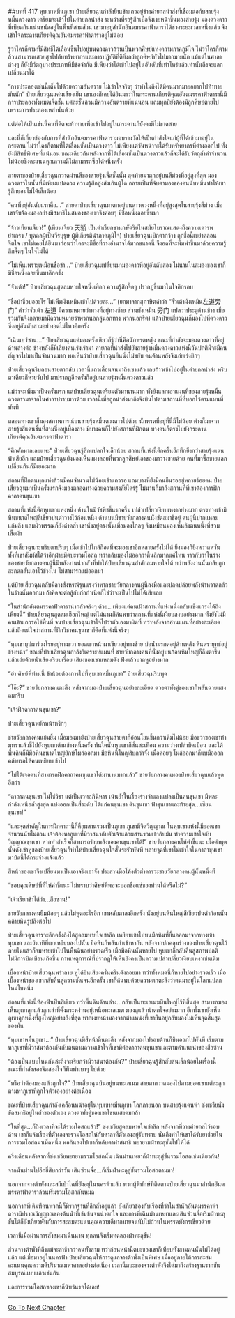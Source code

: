 ##บทที่ 417 หุบเขาหมื่นภูเขา
ป๋ายเสี่ยวฉุนกำลังยืนเข้าแถวอยู่ข้างค่ายกลนำส่งที่เชื่อมต่อกับสายรุ้งหมื่นดวงดาว เตรียมจะเข้าไปในค่ายกลนำส่ง ระหว่างที่รอรู้สึกเบื่อจึงเงยหน้าขึ้นมองสายรุ้ง มองดวงดาวที่เบียดกันแน่นขนัดอยู่ในพื้นที่สามส่วน เขามาอยู่สำนักอันตมรรคาฟ้าดาราได้ช่วงระยะเวลาหนึ่งแล้ว จึงเข้าใจกระดานเกียรติคุณอันตมรรคาฟ้าดาราอยู่ไม่น้อย

รู้ว่าใครก็ตามที่มีสิทธิ์ได้เลื่อนขึ้นไปอยู่บนดวงดาวล้วนเป็นพวกศิษย์แห่งความภาคภูมิใจ ไม่ว่าใครก็ตามล้วนสามารถเสวยสุขไปกับทรัพยากรและการปฏิบัติที่ดียิ่งกว่าลูกศิษย์ทั่วไปมากมายนัก แม้แต่ในศาลาต่างๆ ก็ยังมีวัตถุบางประเภทที่มีข้อจำกัด มีเพียงว่าได้เข้าไปอยู่ในอันดับที่เท่าไหร่แล้วเท่านั้นถึงจะแลกเปลี่ยนมาได้

“การประลองเช่นนี้เต็มไปด้วยความอันตราย ไม่เข้าใจจริงๆ ว่าทำไมถึงได้มีคนมากมายอยากไปท้าทายมันนัก” ป๋ายเสี่ยวฉุนแค่นเสียงเย็น เขาเองก็เคยได้ยินมาว่าในกระดานเกียรติคุณอันตมรรคาฟ้าดารานี้มีการประลองทั้งหมดเจ็ดชั้น แต่ละชั้นล้วนมีความอันตรายที่แน่นอน แถมทุกปียังต้องมีลูกศิษย์ตายไปเพราะการประลองเหล่านั้นด้วย

แต่ต่อให้เป็นเช่นนี้คนที่คิดจะท้าทายเพื่อเข้าไปอยู่ในกระดานก็ยังคงมีไม่ขาดสาย

และนี่ก็เกี่ยวข้องกับการที่สำนักอันตมรรคาฟ้าดารามอบรางวัลให้เป็นกำลังใจแก่ผู้ที่ได้เข้ามาอยู่ในกระดาน ไม่ว่าใครก็ตามที่ได้เลื่อนขั้นเป็นดวงดาว ไม่เพียงแต่วันหน้าจะได้รับทรัพยากรที่ต่างออกไป ทั้งยังมีสิทธิ์พิเศษที่แน่นอน ขณะเดียวกันหลังจากที่ได้เลื่อนขั้นเป็นดวงดาวแล้วก็จะได้รับวัตถุล้ำค่าจำนวนไม่น้อยซึ่งคะแนนคุณความดีไม่สามารถซื้อได้หนึ่งครั้ง

สายตาของป๋ายเสี่ยวฉุนกวาดผ่านสีของสายรุ้งเจ็ดชั้นนั้น สุดท้ายมาตกอยู่บนสีม่วงที่อยู่สูงที่สุด มองดวงดาวในนั้นที่มีเพียงแปดดวง ความรู้สึกสูงส่งเกินผู้ใด กลายเป็นที่จับตามองของคนนับหมื่นทำให้เขารู้สึกยอมไม่ได้เล็กน้อย

“คนที่อยู่อันดับแรกคือ...” สายตาป๋ายเสี่ยวฉุนมาตกอยู่บนดาวดวงหนึ่งที่อยู่สูงสุดในสายรุ้งสีม่วง เมื่อเขาจับจ้องมองอย่างมีสมาธิในสมองของเขาจึงค่อยๆ มีชื่อหนึ่งลอยขึ้นมา

“จ้าวเทียนเจียว!” (เทียนเจียว 天骄 เป็นคำเรียกขานกษัตริย์ในสมัยโบราณแสดงถึงความเคารพยำเกรง / บุคคลผู้เป็นวีรบุรุษ ผู้มีเกียรติน่าภาคภูมิใจ) ป๋ายเสี่ยวฉุนเบิกตากว้าง ถูกชื่อนี้เขย่าคลอนจิตใจ เขาไม่เคยได้ยินมาก่อนว่าใครจะมีชื่อที่วางอำนาจได้มากขนาดนี้ จึงอดที่จะพึมพำขึ้นมาด้วยความรู้สึกจี๊ดๆ ในใจไม่ได้

“ไม่เห็นเพราะเหมือนชื่อข้า...” ป๋ายเสี่ยวฉุนเปลี่ยนมามองดาวที่อยู่อันดับสอง ไม่นานในสมองของเขาก็มีชื่อหนึ่งลอยขึ้นมาอีกครั้ง

“จั่วเต้า!” ป๋ายเสี่ยวฉุนสูดลมหายใจหนึ่งเฮือก ความรู้สึกจี๊ดๆ ปรากฏขึ้นมาในใจอีกรอบ

“ชื่อบ้าชื่อบออะไร ไม่เพิ่มผังเหมินเข้าไปด้วยล่ะ...” (ยกมาจากสุภาษิตคำว่า “จั่วเต้าผังเหมิน左道旁门” คำว่าจั่วเต้า 左道 มีความหมายว่าทางที่อยู่ทางซ้าย ส่วนผังเหมิน 旁门 แปลว่าประตูด้านข้าง เมื่อรวมกันจึงกลายมามีความหมายว่าพวกนอกลู่นอกทาง พวกนอกรีต)  แล้วป๋ายเสี่ยวฉุนก็มองไปที่ดวงดาวซึ่งอยู่อันดับสามอย่างอดไม่ไหวอีกครั้ง

“เฉินเยว่ซาน...” ป๋ายเสี่ยวฉุนแค่มองครั้งเดียวก็รู้ว่านี่คือนักพรตหญิง ขณะที่กำลังจะมองดวงดาวที่อยู่ด้านล่างต่อ ข้างหลังก็มีเสียงคนเร่งเร้ามา ค่ายกลที่นำส่งไปยังสายรุ้งหมื่นดวงดาวแห่งนี้วันปกติมีจะมีคนสัญจรไปมาเป็นจำนวนมาก พอเห็นว่าป๋ายเสี่ยวฉุนยืนนิ่งไม่ขยับ คนด้านหลังจึงเอ่ยเร่งยิกๆ

ป๋ายเสี่ยวฉุนรีบถอนสายตากลับ เวลานี้แถวเลื่อนจนมาถึงเขาแล้ว เลยก้าวเข้าไปอยู่ในค่ายกลนำส่ง พริบตาเดียวก็หายวับไป มาปรากฏอีกครั้งก็อยู่บนสายรุ้งหมื่นดวงดาวแล้ว

แม้ว่าจะเพิ่งมาเป็นครั้งแรก แต่ป๋ายเสี่ยวฉุนเตรียมตัวมานานมาก ทั้งยังแลกเอาแผนที่ของสายรุ้งหมื่นดวงดาวมาจากในศาลาปราบมารด้วย เวลานี้เมื่อถูกนำส่งมาถึงจึงบินไปตามสถานที่ที่บอกไว้ตามแผนที่ทันที

ตลอดทางเขาก็มองสภาพการณ์บนสายรุ้งหมื่นดวงดาวไปด้วย นักพรตที่อยู่ที่นี่มีไม่น้อย ต่างก็มาจากสายรุ้งสี่แดนชั้นที่สามซึ่งอยู่เบื้องล่าง มีบางคนก็ไปยังสถานที่ฝึกตน บางคนก็ตรงไปยังกระดานเกียรติคุณอันตมรรคาฟ้าดารา

“คึกคักมากเลยแหะ” ป๋ายเสี่ยวฉุนรู้สึกแปลกใจเล็กน้อย สถานที่แห่งนี้คึกครื้นอึกทึกยิ่งกว่าสายรุ้งแดนฟ้าเสียอีก แถมป๋ายเสี่ยวฉุนยังมองเห็นแผงลอยที่พวกลูกศิษย์เอาของมาวางขายด้วย คนที่มาซื้อขายแลกเปลี่ยนกันก็มีเยอะมาก

สถานที่ฝึกตนทุกแห่งล้วนมีคนจำนวนไม่น้อยเข้าแถวรอ แถมบางที่ยังมีคนยืนรออยู่หลายร้อยคน ป๋ายเสี่ยวฉุนมาเป็นครั้งแรกจึงมองตลอดทางด้วยความสงสัยใคร่รู้ ไม่นานก็มาถึงสถานที่ที่เขาต้องการฝึกคาถาคนขุนเขา

สถานที่แห่งนี้คือหุบเขาแห่งหนึ่ง ด้านในมีวัชพืชขึ้นรกครึ้ม เปล่าเปลี่ยวเงียบเหงาอย่างมาก ตรงทางเข้ามีหินขนาดใหญ่สีเขียวปนดำวางไว้ก้อนหนึ่ง ด้านบนมีชายวัยกลางคนนั่งขัดสมาธิอยู่ คนผู้นี้ปากแหลมแก้มลิง แถมผิวพรรณก็ยังดำคล้ำ เขานั่งอยู่ตรงนั้นเมื่อมองไกลๆ จึงเหมือนมองเห็นลิงตนหนึ่งที่สวมเสื้อผ้า

ป๋ายเสี่ยวฉุนกะพริบตาปริบๆ เมื่อเข้าไปใกล้ก็อดที่จะมองเขาอีกหลายครั้งไม่ได้ ยิ่งมองก็ยิ่งหวาดหวั่น ทั้งที่เขาสัมผัสได้ว่าอีกฝ่ายมีตบะรวมโอสถ ทว่ากลับมองไม่ออกว่าตื้นลึกมากแค่ไหน ราวกับว่าในร่างของชายวัยกลางคนผู้นี้มีพลังงานน่ากลัวที่ทำให้ป๋ายเสี่ยวฉุนสำลักลมหายใจได้ ทว่าพลังงานนั้นกลับถูกสะกดกลั้นเอาไว้ข้างใน ไม่สามารถแผ่ออกมา

แต่ป๋ายเสี่ยวฉุนกลับมีลางสังหรณ์รุนแรงว่าหากชายวัยกลางคนผู้นี้ลงมือและปลดปล่อยพลังน่าหวาดกลัวในร่างนั้นออกมา ถ้าคิดจะต่อสู้กับก่อกำเนิดก็ใช่ว่าจะเป็นไปไม่ได้เสียเลย

“ในสำนักอันตมรรคาฟ้าดาราน่ากลัวจริงๆ ด้วย...เพียงแค่คนเฝ้าสถานที่แห่งหนึ่งกลับแข็งแกร่งได้ถึงเพียงนี้” ป๋ายเสี่ยวฉุนสูดลมเฮือกใหญ่ แต่ไม่นานก็ค้นพบว่าสถานที่แห่งนี้เงียบสงบอย่างมาก ทั้งยังไม่มีคนเข้าแถวรอใช้พื้นที่ จนป๋ายเสี่ยวฉุนเข้าใจไปว่าตัวเองมาผิดที่ ทว่าหลังจากอ่านแผนที่อย่างละเอียดแล้วถึงแน่ใจว่าสถานที่ฝึกวิชาคนขุนเขาก็คือที่แห่งนี้จริงๆ

“หุบเขาบุปผาร่วงโรยอยู่ทางขวา ยอดเขาหน้าผาเขียวอยู่ทางซ้าย บ่อน้ำมรกตอยู่ด้านหลัง หินตรายุทธ์อยู่ข้างหน้า” ขณะที่ป๋ายเสี่ยวฉุนกำลังวิเคราะห์แผนที่ ชายวัยกลางคนที่นั่งอยู่บนก้อนหินใหญ่ก็ลืมตาขึ้นแล้วเอ่ยด้วยน้ำเสียงเรียบเรื่อย เสียงของเขาแหลมดัง ฟังแล้วบาดหูอย่างมาก

“อ่า ศิษย์พี่ท่านนี้ ข้าน้อยต้องการไปที่หุบเขาหมื่นภูเขา” ป๋ายเสี่ยวฉุนรีบพูด

“โอ๊ะ?” ชายวัยกลางคนตะลึง หลังจากมองป๋ายเสี่ยวฉุนอย่างละเอียด ดวงตาทั้งคู่ของเขาก็พลันฉายแสงคมกริบ

“เจ้าฝึกคาถาคนขุนเขา?”

ป๋ายเสี่ยวฉุนพยักหน้าหงึกๆ

ชายวัยกลางคนแย้มยิ้ม เมื่อมองมายังป๋ายเสี่ยวฉุนสายตาก็อ่อนโยนขึ้นกว่าเดิมไม่น้อย มือขวาของเขาทำมุทราแล้วชี้ไปยังหุบเขาด้านข้างหนึ่งครั้ง ทันใดนั้นหุบเขาก็สั่นสะเทือน ความว่างเปล่าบิดเบือน และใต้พื้นดินก็มีมือหินขนาดใหญ่ยักษ์โผล่ออกมา มือหินนี้ใหญ่สิบกว่าจั้ง เมื่อค่อยๆ โผล่ออกมาก็แบมือออก คล้ายรอให้คนเหยียบเข้าไป

“ไม่ได้เจอคนที่สามารถฝึกคาถาคนขุนเขาได้มานานมากแล้ว” ชายวัยกลางคนมองป๋ายเสี่ยวฉุนแล้วพูดอีกว่า

“คาถาคนขุนเขา ไม่ใช่วิชา แต่เป็นเวทอภินิหาร เน้นย้ำในเรื่องร่างจำแลงแปลงเป็นคนขุนเขา มีพละกำลังเหนือล้ำสูงสุด แบ่งออกเป็นสี่ระดับ ได้แก่คนขุนเขา ดินขุนเขา ฟ้าขุนเขาและท้ายสุด...เซียนขุนเขา!”

“และจุดสำคัญในการฝึกคาถานี้ก็คือผสานรวมเป็นภูเขา ภูเขามีจิตวิญญาณ ในหุบเขาแห่งนี้มียอดเขาจำนวนนับไม่ถ้วน เจ้าต้องหาภูเขาที่มีวาสนากับตัวเจ้าแล้วผสานรวมเข้ากับมัน ทำความเข้าใจกับวิญญาณขุนเขา หากทำสำเร็จก็สามารถร่ายพลังของคนขุนเขาได้!” ชายวัยกลางคนให้คำชี้แนะ เมื่อคำพูดนั้นดังเข้าหูของป๋ายเสี่ยวฉุนก็ทำให้ป๋ายเสี่ยวฉุนใจสั่นระรัวทันที หลายจุดที่เขาไม่เข้าใจในคาถาขุนเขา มาบัดนี้ได้กระจ่างแจ้งแล้ว

สีหน้าของเขาจึงเปลี่ยนมาเป็นเอาจริงเอาจัง ประสานมือโค้งตัวต่ำคารวะชายวัยกลางคนผู้นั้นหนึ่งที

“ขอบคุณศิษย์พี่ที่ให้คำชี้แนะ ไม่ทราบว่าศิษย์พี่พอจะบอกชื่อแซ่ของท่านได้หรือไม่?”

“เจ้าเรียกข้าได้ว่า...สือซาน!”

ชายวัยกลางคนยิ้มน้อยๆ แล้วไม่พูดอะไรอีก เขาหลับตาลงอีกครั้ง นั่งอยู่บนหินใหญ่สีเขียวปนดำก้อนนั้นคล้ายหินรูปลิงต่อไป

ป๋ายเสี่ยวฉุนคารวะอีกครั้งถึงได้สูดลมหายใจเข้าลึก เหยียบเข้าไปบนมือหินที่ยื่นออกมาจากทางเข้าหุบเขา และวินาทีที่เขาเหยียบลงไปนั้น มือหินก็พลันกำเข้าหากัน หลังจากปกคลุมร่างของป๋ายเสี่ยวฉุนไว้ภายในแล้วก็จมหายเข้าไปในพื้นดินอย่างรวดเร็ว เมื่อมือหินนั้นหายไป หุบเขาก็กลับคืนสู่สภาพปกติ ไม่มีการบิดเบือนเกิดขึ้น ภาพเหตุการณ์ที่ปรากฏให้เห็นยังคงเป็นความเปล่าเปลี่ยวเงียบเหงาเช่นเดิม

เบื้องหน้าป๋ายเสี่ยวฉุนพร่าลาย หูได้ยินเสียงครั่นครืนดังลอยมา ทว่าทั้งหมดนี้ก็หายไปอย่างรวดเร็ว เมื่อเบื้องหน้าของเขากลับคืนสู่ความชัดเจนอีกครั้ง เขาก็ค้นพบด้วยความตกตะลึงว่าตนมาอยู่ในโลกแปลกใหม่ใบหนึ่ง

สถานที่แห่งนี้ท้องฟ้าเป็นสีเขียว ทว่าพื้นดินด้านล่าง...กลับเป็นทะเลเมฆผืนใหญ่ไร้ที่สิ้นสุด สามารถมองเห็นภูเขาลูกแล้วลูกเล่าที่ตั้งตระหง่านอยู่เหนือทะเลเมฆ มองดูแล้วน่าตกใจอย่างมาก อีกทั้งเขายังเห็นภูเขาลูกหนึ่งที่สูงใหญ่อย่างถึงที่สุด หากเงยหน้ามองจากตำแหน่งที่เขายืนอยู่กลับมองไม่เห็นจุดสิ้นสุดของมัน

“หุบเขาหมื่นภูเขา...” ป๋ายเสี่ยวฉุนมีสีหน้าตื่นตะลึง หลังจากมองไปรอบด้านก็บินออกไปทันที เริ่มตามหาภูเขาที่มีวาสนาต้องกันกับตนตามความเข้าใจที่เขามีต่อคาถาคนขุนเขาและตามคำแนะนำของสือซาน

“ต้องเป็นแบบไหนกันล่ะถึงจะเรียกว่ามีวาสนาต้องกัน?” ป๋ายเสี่ยวฉุนรู้สึกสับสนเล็กน้อยในเรื่องนี้ ขณะที่กำลังสองจิตสองใจก็พึมพำเบาๆ ไปด้วย

“หรือว่าต้องมองแล้วถูกใจ?” ป๋ายเสี่ยวฉุนบินอยู่บนทะเลเมฆ สายตากวาดมองไปตามยอดเขาแต่ละลูก ตามหาภูเขาที่ถูกใจตัวเองอย่างต่อเนื่อง

ขณะที่ป๋ายเสี่ยวฉุนกำลังเคลื่อนหน้าอยู่ในหุบเขาหมื่นภูเขา โลกภายนอก บนสายรุ้งแดนฟ้า ซ่งเชวียนั่งขัดสมาธิอยู่ในถ้ำของตัวเอง ดวงตาทั้งคู่ของเขาโชนแสงคมกล้า

“ในที่สุด...ก็ถึงเวลาที่จะได้รวมโอสถแล้ว!” ซ่งเชวียสูดลมหายใจเข้าลึก หลังจากที่วางค่ายกลไว้รอบด้าน เขาก็แจ้งเรื่องที่ตัวเองจะรวมโอสถให้กับศาลาที่ตัวเองอยู่รับทราบ นั่นถึงทำให้เขาได้รับยาช่วยในการรวมโอสถมาเม็ดหนึ่ง พอกินลงไปเขาก็หลับตาทำสมาธิ พยายามฝ่าทะลุขั้นไปให้ได้

ครึ่งเดือนหลังจากที่ซ่งเชวียพยายามรวมโอสถนั้น เฉินม่านเหยาก็ฝ่าทะลุสู่ขั้นรวมโอสถเช่นเดียวกัน!

จากนั้นผ่านไปอีกยี่สิบกว่าวัน เสินซ่วนจื่อ...ก็เริ่มฝ่าทะลุสู่ขั้นรวมโอสถตามมา!

นอกจากจางต้าพั่งและสวีเป่าไฉที่ยังอยู่ในนครฟ้าแล้ว พวกผู้พิทักษ์ที่ติดตามป๋ายเสี่ยวฉุนมาสำนักอันตมรรคาฟ้าดาราล้วนเริ่มรวมโอสถกันหมด

นอกจากที่เดิมทีคนพวกนี้ก็มีรากฐานที่ลึกล้ำอยู่แล้ว ยังเกี่ยวข้องกับเรื่องที่ว่าในสำนักอันตมรรคาฟ้าดารามีปราณวิญญาณของต้นน้ำที่เข้มข้นจนน่าตกใจ และการที่เฉินม่านเหยาและเสินซ่วนจื่อเริ่มฝ่าทะลุขั้นได้ก็ยังเกี่ยวพันกับการสะสมคะแนนคุณความดีมากมายจนนับไม่ถ้วนในพรรคมังกรเขียวด้วย

เวลานี้เมื่อผ่านการสั่งสมมาเนิ่นนาน ทุกคนจึงเริ่มทดลองฝ่าทะลุขั้น!

ส่วนจางต้าพั่งที่ถึงแม้จะล่าช้ากว่าคนทั้งสาม ทว่าก่อนหน้านี้ตบะของเขาก็เทียบทั้งสามคนนั้นไม่ได้อยู่แล้ว แต่เมื่อมาอยู่ในนครฟ้า ป๋ายเสี่ยวฉุนให้การดูแลจางต้าพั่งเป็นพิเศษ เมื่ออยู่ภายใต้การสะสมคะแนนคุณความดีปริมาณมหาศาลอย่างต่อเนื่อง เวลานี้ตบะของจางต้าพั่งจึงไต่มาถึงสร้างฐานรากขั้นสมบูรณ์แบบแล้วเช่นกัน

และการรวมโอสถของเขาก็นับวันรอได้เลย!

------


[Go To Next Chapter]( ./40.md)